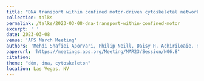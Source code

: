 ```yaml
---
title: "DNA transport within confined motor-driven cytoskeletal networks"
collection: talks
permalink: /talks/2023-03-08-dna-transport-within-confined-motor
excerpt: ' '
date: 2023-03-08
venue: 'APS March Meeting'
authors: 'Mehdi Shafiei Aporvari, Philip Neill, Daisy H. Achiriloaie, Ryan McGorty, Rae Robertson-Anderson'
paperurl: 'https://meetings.aps.org/Meeting/MAR23/Session/N06.8'
citation: 
theme: "ddm, dna, cytoskeleton"
location: Las Vegas, NV
---
```


